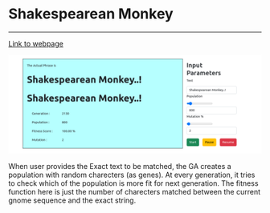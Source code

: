 # Shakespearean Monkey
---

 [Link to webpage](https://thivinanandh.github.io/Genetic_Algorithm/Shakespearean_Monkey/)

![](../Images/sm.png)

When user provides the Exact text to be matched, the GA creates a population with random charecters (as genes). At every generation, it tries to check which of the population is more fit for next generation. The fitness function here is just the number of charecters matched between the current gnome sequence and the exact string. 


